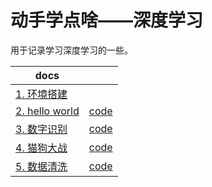 # 动手学点啥——深度学习

用于记录学习深度学习的一些。

| docs                                   |                                   |
| -------------------------------------- | --------------------------------- |
| [1. 环境搭建](docs/1.环境搭建.md)      |                                   |
| [2. hello world](docs/2.HelloWorld.md) | [code](code/2.HelloWorld)         |
| [3. 数字识别](docs/3.数字识别.md)      | [code](code/3.DigitalRecognition) |
| [4. 猫狗大战](docs/4.猫狗大战.md)      | [code](code/4.DogsVsCats)         |
| [5. 数据清洗](docs/5.数据清洗.md)      | [code](code/5.Cleaner)            |

